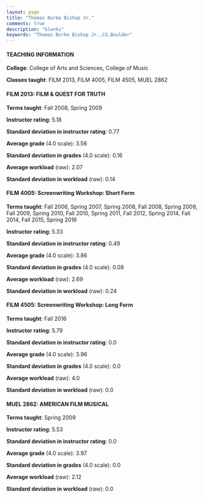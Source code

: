 ```yaml
---
layout: page
title: "Thomas Burke Bishop Jr." 
comments: true
description: "blanks"
keywords: "Thomas Burke Bishop Jr.,CU,Boulder"
---
```

<head>
<script src="https://ajax.googleapis.com/ajax/libs/jquery/2.1.3/jquery.min.js"></script>
<script src="https://dl.dropboxusercontent.com/s/pc42nxpaw1ea4o9/highcharts.js?dl=0"></script>
<!-- <script src="../assets/js/highcharts.js"></script> -->
<style type="text/css">@font-face {
	font-family: "Bebas Neue";
	src: url(https://www.filehosting.org/file/details/544349/BebasNeue Regular.otf) format("opentype");
	}
	h1.Bebas { 
		font-family: "Bebas Neue", Verdana, Tahoma;
	}
</style>
</head>
	   
#### TEACHING INFORMATION

**College**: College of Arts and Sciences, College of Music

**Classes taught**: FILM 2013, FILM 4005, FILM 4505, MUEL 2862

#### FILM 2013: FILM & QUEST FOR TRUTH

**Terms taught**: Fall 2008, Spring 2009

**Instructor rating**: 5.18

**Standard deviation in instructor rating**: 0.77

**Average grade** (4.0 scale): 3.56

**Standard deviation in grades** (4.0 scale): 0.16

**Average workload** (raw): 2.07

**Standard deviation in workload** (raw): 0.14

#### FILM 4005: Screenwriting Workshop: Short Form

**Terms taught**: Fall 2006, Spring 2007, Spring 2008, Fall 2008, Spring 2009, Fall 2009, Spring 2010, Fall 2010, Spring 2011, Fall 2012, Spring 2014, Fall 2014, Fall 2015, Spring 2016

**Instructor rating**: 5.33

**Standard deviation in instructor rating**: 0.49

**Average grade** (4.0 scale): 3.86

**Standard deviation in grades** (4.0 scale): 0.08

**Average workload** (raw): 2.69

**Standard deviation in workload** (raw): 0.24

#### FILM 4505: Screenwriting Workshop: Long Form

**Terms taught**: Fall 2016

**Instructor rating**: 5.79

**Standard deviation in instructor rating**: 0.0

**Average grade** (4.0 scale): 3.96

**Standard deviation in grades** (4.0 scale): 0.0

**Average workload** (raw): 4.0

**Standard deviation in workload** (raw): 0.0

#### MUEL 2862: AMERICAN FILM MUSICAL

**Terms taught**: Spring 2009

**Instructor rating**: 5.53

**Standard deviation in instructor rating**: 0.0

**Average grade** (4.0 scale): 3.97

**Standard deviation in grades** (4.0 scale): 0.0

**Average workload** (raw): 2.12

**Standard deviation in workload** (raw): 0.0

